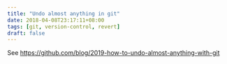 ```yaml
---
title: "Undo almost anything in git"
date: 2018-04-08T23:17:11+08:00
tags: [git, version-control, revert]
draft: false
---
```


See https://github.com/blog/2019-how-to-undo-almost-anything-with-git
